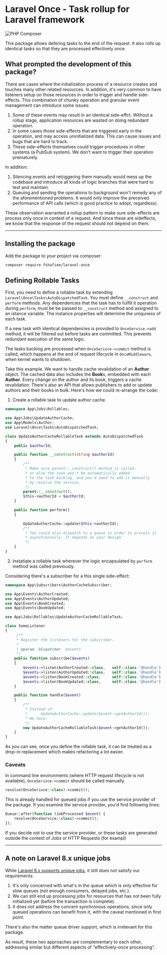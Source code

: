 # Laravel Once - Task rollup for Laravel framework
![PHP Composer](https://github.com/fshafiee/laravel-once/workflows/PHP%20Composer/badge.svg)

This package allows defering tasks to the end of the request. It also rolls up identical tasks so that they are processed effectively once.

## What prompted the development of this package?

There are cases where the initialization process of a resource creates and touches many other related resources.
In addition, it's very common to have listeners setup on those resources in order to trigger and handle side-effects.
This combination of chunky operation and granular event management can introduce some issues:

1. Some of these events may result in an identical side-effct. Without a rollup stage, application resources are wasted on doing redundant operation.
2. In some cases those side-effects that are triggered early in the operation, and may access uninitialized data. This can cause issues and bugs that are hard to track.
3. These side-effects themselves could trigger procedures in other systems (a PubSub system). We don't want to trigger their operation prematurely.

In addition:

1. Silencing events and retriggering them manually would mess up the codebase and introduce all kinds of logic branches that were hard to test and maintain.
2. Queuing and sending the operations to background won't remedy any of the aforementioned problems. It would only improve the preceived performance of API calls (which is good practice to adopt, regardless).

These observation warranted a rollup pattern to make sure side-effects are process only once in context of a request.
And since these are sideffects, we know that the response of the request should not depend on them.

---

## Installing the package

Add the package to your project via composer:

```bash
composer require fshafiee/laravel-once
```

## Defining Rollable Tasks

First, you need to define a rollable task by extending `Laravel\Once\Tasks\AutoDispatchedTask`.
You must define `__construct` and `perform` methods.
Any dependencies that the task has to fulfill it operation during `perform`,
must be be passed to `__construct` method and assigned to an istance variable.
The instance properties will determine the uniquness of each task.

If a new task with identical dependencies is provided to `OnceService->add` method, it will be filtered out before tasks are committed.
This prevents redundant execution of the same logic.

The tasks backlog are processed when `OnceSerivce->commit` method is called, which happens at the end of request lifecycle in `OnceMiddleware`, when kernel wants to shutdown.

Take this example. We want to handle cache revalidation of an **Author** object. The cached data also includes the **Book**s, embedded with each **Author**. Every change on the author and its book, triggers a cache revalidation. There's also an API that allows publishers to add or update authors and their books in bulk. Here's how we could re-arrange the code:

1. Create a rollable task to update author cache.

```php
namespace App\Jobs\Rollables;

use App\Jobs\UpdateAuthorCache;
use App\Models\Author;
use Laravel\Once\Tasks\AutoDispatchedTask;

class UpdateAuthorCacheRollableTask extends AutoDispatchedTask
{
    public $authorId;

    public function __construct(string $authorId)
    {
        /**
         * Make sure parent::_construct() method is called.
         * or else the task won't be automatically added
         * to the task backlog, and you'd need to add it manually
         * by resolve the service.
         */
        parent::__construct();
        $this->authorId = $authorId;
    }

    public function perform()
    {

        UpdateAuthorCache::update($this->authorId);
        /**
         * You could also dispatch to a queue in order to process it
         * asynchronously. It depends on your design.
         */
    }
}
```

2. Instatiate a rollable task wherever the logic encapsulated by `perform` method was called previously.

Considering there's a subscriber for a this single side-effect:

```php
namespace App\Subscribers\AuthorCacheSubscriber;

use App\Events\AuthorCreated;
use App\Events\AuthorUpdated;
use App\Events\BookCreated;
use App\Events\BookUpdated;

use App\Jobs\Rollables\UpdateAuthorCacheRollableTask;

class SomeListener
{
     /**
     * Register the listeners for the subscriber.
     *
     * @param  Dispatcher  $events
     */
    public function subscribe($events)
    {
        $events->listen(AuthorCreated::class,   self::class.'@handle');
        $events->listen(AuthorUpdated::class,   self::class.'@handle');
        $events->listen(BookCreated::class,     self::class.'@handle');
        $events->listen(BookUpdated::class,     self::class.'@handle');
    }

    public function handle($event)
    {
        /**
         * Instead of:
         *      UpdateAuthorCache::update($event->getAuthorId());
         * We have:
         */
        new UpdateAuthorCacheRollableTask($event->getAuthorId());
    }
}
```

As you can see, once you define the rollable task, it can be treated as a drop-in replacement which makes refactoring a lot easier.

### Caveats
In command line environments (where HTTP request lifecycle is not available), `OnceSerivce->commit` should be called manually.

```php
resolve(OnceSerivce::class)->commit();
```

This is already handled for queued jobs if you use the service provider of the package.
If you examine the service provider, you'd find following lines:

```php
Queue::after(function (JobProcessed $event) {
    resolve(OnceService::class)->commit();
});
```

If you decide not to use the service provider, or these tasks are generated outside the context of Jobs or HTTP Requests (for exampl)

---

## A note on Laravel 8.x unique jobs

While [Laravel 8.x supports unique jobs](https://laravel.com/docs/8.x/queues#unique-jobs), it still does not satisfy our requirements:

1. It's only concerned with what's in the queue which is only effective for slow queues (not enough consumers, delayed jobs, etc.).
2. We can still end up processing jobs for resources that has not been fully initialized yet (before the transaction is complete).
3. It does not address the concern synchronous operations, since only queued operations can benefit from it, with the caveat mentioned in first point.

There's also the matter queue driver support, which is irrelevant for this package.

As result, these two approaches are complementary to each other, addressing similar but different aspects of "effectively-once processing".


